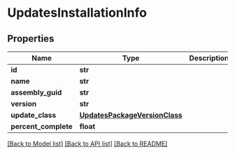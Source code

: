 # UpdatesInstallationInfo

## Properties
Name | Type | Description | Notes
------------ | ------------- | ------------- | -------------
**id** | **str** |  | [optional] 
**name** | **str** |  | [optional] 
**assembly_guid** | **str** |  | [optional] 
**version** | **str** |  | [optional] 
**update_class** | [**UpdatesPackageVersionClass**](UpdatesPackageVersionClass.md) |  | [optional] 
**percent_complete** | **float** |  | [optional] 

[[Back to Model list]](../README.md#documentation-for-models) [[Back to API list]](../README.md#documentation-for-api-endpoints) [[Back to README]](../README.md)

